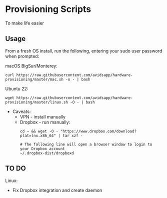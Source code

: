 # Provisioning Scripts

To make life easier

## Usage

From a fresh OS install, run the following, entering your sudo user password when prompted:

macOS BigSur/Monterey:
```
curl https://raw.githubusercontent.com/avidsapp/hardware-provisioning/master/mac.sh -o - | bash
```

Ubuntu 22:
```
wget https://raw.githubusercontent.com/avidsapp/hardware-provisioning/master/linux.sh -O - | bash
```
- Caveats:
    - VPN - install manually
    - Dropbox - run manually:
        ```
        cd ~ && wget -O - "https://www.dropbox.com/download?plat=lnx.x86_64" | tar xzf -

        # The following line will open a browser window to login to your Dropbox account
        ~/.dropbox-dist/dropboxd
        ```

## TO DO
Linux:
  - Fix Dropbox integration and create daemon
